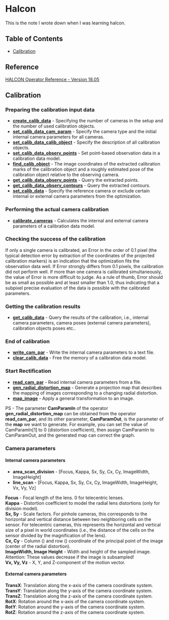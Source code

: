 # Halcon

This is the note I wrote down when I was learning halcon.

## Table of Contents

- [Calibration](https://github.com/zhengDaFeng/PleaseCallMeSuperDG/tree/master/Halcon#calibration)

## Reference

[HALCON Operator Reference - Version 18.05](https://www.mvtec.com/doc/halcon/1805/en/ "HALCON Operator Reference - Version 18.05")

## Calibration

### Preparing the calibration input data

- **[create_calib_data](https://www.mvtec.com/doc/halcon/1805/en/create_calib_data.html "create_calib_data")** - Specifying the number of cameras in the setup and the number of used calibration objects.
- **[set_calib_data_cam_param](https://www.mvtec.com/doc/halcon/1805/en/set_calib_data_cam_param.html "set_calib_data_cam_param")** - Specify the camera type and the initial internal camera parameters for all cameras.
- **[set_calib_data_calib_object](https://www.mvtec.com/doc/halcon/1805/en/set_calib_data_calib_object.html "set_calib_data_calib_object")** - Specify the description of all calibration objects.
- **[set_calib_data_observ_points](https://www.mvtec.com/doc/halcon/1805/en/set_calib_data_observ_points.html "set_calib_data_observ_points")** - Set point-based observation data in a calibration data model.
- **[find_calib_object](https://www.mvtec.com/doc/halcon/1805/en/find_calib_object.html "find_calib_object")** - The image coordinates of the extracted calibration marks of the calibration object and a roughly estimated pose of the calibration object relative to the observing camera.
- **[get_calib_data_observ_points](https://www.mvtec.com/doc/halcon/1805/en/get_calib_data_observ_points.html "get_calib_data_observ_points")** - Query the extracted points.
- **[get_calib_data_observ_contours](https://www.mvtec.com/doc/halcon/1805/en/get_calib_data_observ_contours.html "get_calib_data_observ_contours")** - Query the extracted contours.
- **[set_calib_data](https://www.mvtec.com/doc/halcon/1805/en/set_calib_data.html "set_calib_data")** - Specify the reference camera or exclude certain internal or external camera parameters from the optimization. 

### Performing the actual camera calibration

- **[calibrate_cameras](https://www.mvtec.com/doc/halcon/1805/en/calibrate_cameras.html "calibrate_cameras")** - Calculates the internal and external camera parameters of a calibration data model.

### Checking the success of the calibration

If only a single camera is calibrated, an Error in the order of 0.1 pixel (the typical detection error by extraction of the coordinates of the projected calibration markers) is an indication that the optimization fits the observation data well. If Error strongly differs from 0.1 pixels, the calibration did not perform well. 
 If more than one camera is calibrated simultaneously, the value of Error is more difficult to judge. As a rule of thumb, Error should be as small as possible and at least smaller than 1.0, thus indicating that a subpixel precise evaluation of the data is possible with the calibrated parameters. 

### Getting the calibration results

- **[get_calib_data](https://www.mvtec.com/doc/halcon/1805/en/get_calib_data.html "get_calib_data")** - Query the results of the calibration, i.e., internal camera parameters, camera poses (external camera parameters), calibration objects poses etc..

### End of calibration

- **[write_cam_par](https://www.mvtec.com/doc/halcon/1805/en/write_cam_par.html "write_cam_par")** - Write the internal camera parameters to a text file.
- **[clear_calib_data](https://www.mvtec.com/doc/halcon/1805/en/clear_calib_data.html "clear_calib_data")** - Free the memory of a calibration data model.

### Start Rectification

- **[read_cam_par](https://www.mvtec.com/doc/halcon/1805/en/read_cam_par.html "read_cam_par")** - Read internal camera parameters from a file.
- **[gen_radial_distortion_map](https://www.mvtec.com/doc/halcon/1805/en/gen_radial_distortion_map.html "gen_radial_distortion_map")** - Generate a projection map that describes the mapping of images corresponding to a changing radial distortion.
- **[map_image](https://www.mvtec.com/doc/halcon/1805/en/map_image.html "map_image")** - Apply a general transformation to an image.

PS - The parameter **CamParamIn** of the operator **gen_radial_distortion_map** can be obtained from the operator **read_cam_par**, and its other parameter, **CamParamOut**, is the parameter of the **map** we want to generate. For example, you can set the value of CamParamIn[1] to 0 (distortion coefficient), then assign CamParamIn to CamParamOut, and the generated map can correct the graph.

### Camera parameters

#### Internal camera parameters

- **area_scan_division** - [Focus, Kappa, Sx, Sy, Cx, Cy, ImageWidth, ImageHeight]
- **line_scan** - [Focus, Kappa, Sx, Sy, Cx, Cy, ImageWidth, ImageHeight, Vx, Vy, Vz]

**Focus** - Focal length of the lens. 0 for telecentric lenses.  
**Kappa** - Distortion coefficient to model the radial lens distortions (only for division model).  
**Sx, Sy** - Scale factors. For pinhole cameras, this corresponds to the horizontal and vertical distance between two neighboring cells on the sensor. For telecentric cameras, this represents the horizontal and vertical size of a pixel in world coordinates (i.e., the distance of the cells on the sensor divided by the magnification of the lens).  
**Cx, Cy** - Column () and row () coordinate of the principal point of the image (center of the radial distortion).  
**ImageWidth, Image Height** - Width and height of the sampled image. Attention: These values decrease if the image is subsampled!  
**Vx, Vy, Vz** - X, Y, and Z-component of the motion vector.  

#### External camera parameters

**TransX**: Translation along the x-axis of the camera coordinate system.  
**TransY**: Translation along the y-axis of the camera coordinate system.  
**TransZ**: Translation along the z-axis of the camera coordinate system.  
**RotX**: Rotation around the x-axis of the camera coordinate system.  
**RotY**: Rotation around the y-axis of the camera coordinate system.  
**RotZ**: Rotation around the z-axis of the camera coordinate system.  

